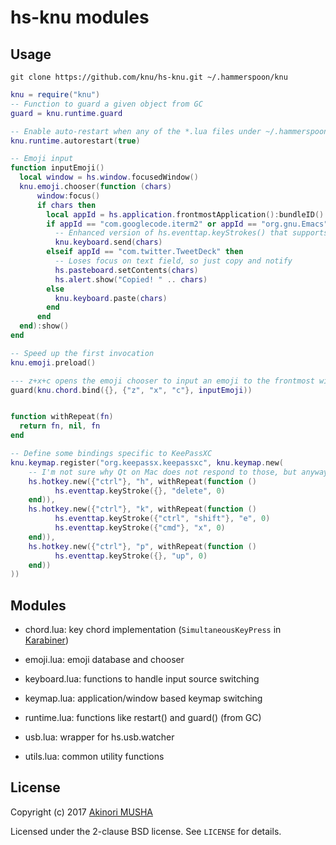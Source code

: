 hs-knu modules
==============

Usage
-----

```
git clone https://github.com/knu/hs-knu.git ~/.hammerspoon/knu
```

```lua
knu = require("knu")
-- Function to guard a given object from GC
guard = knu.runtime.guard

-- Enable auto-restart when any of the *.lua files under ~/.hammerspoon/ is modified
knu.runtime.autorestart(true)

-- Emoji input
function inputEmoji()
  local window = hs.window.focusedWindow()
  knu.emoji.chooser(function (chars)
      window:focus()
      if chars then
        local appId = hs.application.frontmostApplication():bundleID()
        if appId == "com.googlecode.iterm2" or appId == "org.gnu.Emacs" then
          -- Enhanced version of hs.eventtap.keyStrokes() that supports emoji on iTerm2 and Emacs.app
          knu.keyboard.send(chars)
        elseif appId == "com.twitter.TweetDeck" then
          -- Loses focus on text field, so just copy and notify
          hs.pasteboard.setContents(chars)
          hs.alert.show("Copied! " .. chars)
        else
          knu.keyboard.paste(chars)
        end
      end
  end):show()
end

-- Speed up the first invocation
knu.emoji.preload()

--- z+x+c opens the emoji chooser to input an emoji to the frontmost window
guard(knu.chord.bind({}, {"z", "x", "c"}, inputEmoji))


function withRepeat(fn)
  return fn, nil, fn
end

-- Define some bindings specific to KeePassXC
knu.keymap.register("org.keepassx.keepassxc", knu.keymap.new(
    -- I'm not sure why Qt on Mac does not respond to those, but anyway.
    hs.hotkey.new({"ctrl"}, "h", withRepeat(function ()
          hs.eventtap.keyStroke({}, "delete", 0)
    end)),
    hs.hotkey.new({"ctrl"}, "k", withRepeat(function ()
          hs.eventtap.keyStroke({"ctrl", "shift"}, "e", 0)
          hs.eventtap.keyStroke({"cmd"}, "x", 0)
    end)),
    hs.hotkey.new({"ctrl"}, "p", withRepeat(function ()
          hs.eventtap.keyStroke({}, "up", 0)
    end))
))
```

Modules
-------

- chord.lua: key chord implementation (`SimultaneousKeyPress`
  in [Karabiner](https://pqrs.org/osx/karabiner/))

- emoji.lua: emoji database and chooser

- keyboard.lua: functions to handle input source switching

- keymap.lua: application/window based keymap switching

- runtime.lua: functions like restart() and guard() (from GC)

- usb.lua: wrapper for hs.usb.watcher

- utils.lua: common utility functions

License
-------

Copyright (c) 2017 [Akinori MUSHA](https://akinori.org/)

Licensed under the 2-clause BSD license.  See `LICENSE` for details.
